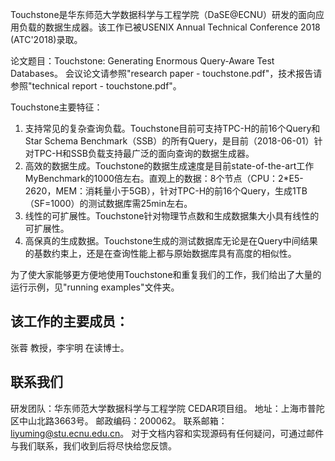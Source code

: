 Touchstone是华东师范大学数据科学与工程学院（DaSE@ECNU）研发的面向应用负载的数据生成器。该工作已被USENIX Annual Technical Conference 2018 (ATC'2018)录取。

论文题目：Touchstone: Generating Enormous Query-Aware Test Databases。
会议论文请参照"research paper - touchstone.pdf"，技术报告请参照"technical report - touchstone.pdf"。

Touchstone主要特征：
1. 支持常见的复杂查询负载。Touchstone目前可支持TPC-H的前16个Query和Star Schema Benchmark（SSB）的所有Query，是目前（2018-06-01）针对TPC-H和SSB负载支持最广泛的面向查询的数据生成器。
2. 高效的数据生成。Touchstone的数据生成速度是目前state-of-the-art工作MyBenchmark的1000倍左右。直观上的数据：8个节点（CPU：2*E5-2620，MEM：消耗量小于5GB），针对TPC-H的前16个Query，生成1TB（SF=1000）的测试数据库需25min左右。
3. 线性的可扩展性。Touchstone针对物理节点数和生成数据集大小具有线性的可扩展性。
4. 高保真的生成数据。Touchstone生成的测试数据库无论是在Query中间结果的基数约束上，还是在查询性能上都与原始数据库具有高度的相似性。

为了使大家能够更方便地使用Touchstone和重复我们的工作，我们给出了大量的运行示例，见"running examples"文件夹。

## 该工作的主要成员：
张蓉 教授，李宇明 在读博士。


## 联系我们 
研发团队：华东师范大学数据科学与工程学院 CEDAR项目组。
地址：上海市普陀区中山北路3663号。
邮政编码：200062。
联系邮箱：liyuming@stu.ecnu.edu.cn。
对于文档内容和实现源码有任何疑问，可通过邮件与我们联系，我们收到后将尽快给您反馈。